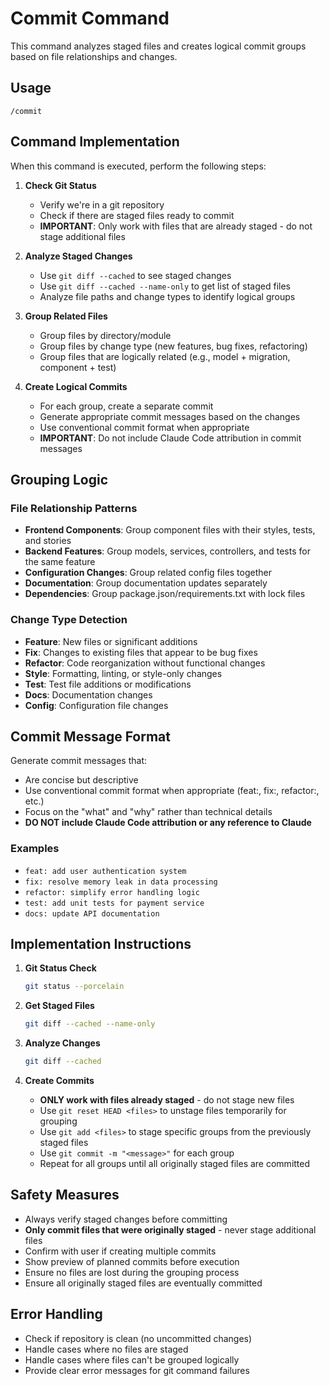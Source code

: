 # Commit Command

This command analyzes staged files and creates logical commit groups based on file relationships and changes.

## Usage

```
/commit
```

## Command Implementation

When this command is executed, perform the following steps:

1. **Check Git Status**
   - Verify we're in a git repository
   - Check if there are staged files ready to commit
   - **IMPORTANT**: Only work with files that are already staged - do not stage additional files

2. **Analyze Staged Changes**
   - Use `git diff --cached` to see staged changes
   - Use `git diff --cached --name-only` to get list of staged files
   - Analyze file paths and change types to identify logical groups

3. **Group Related Files**
   - Group files by directory/module
   - Group files by change type (new features, bug fixes, refactoring)
   - Group files that are logically related (e.g., model + migration, component + test)

4. **Create Logical Commits**
   - For each group, create a separate commit
   - Generate appropriate commit messages based on the changes
   - Use conventional commit format when appropriate
   - **IMPORTANT**: Do not include Claude Code attribution in commit messages

## Grouping Logic

### File Relationship Patterns
- **Frontend Components**: Group component files with their styles, tests, and stories
- **Backend Features**: Group models, services, controllers, and tests for the same feature
- **Configuration Changes**: Group related config files together
- **Documentation**: Group documentation updates separately
- **Dependencies**: Group package.json/requirements.txt with lock files

### Change Type Detection
- **Feature**: New files or significant additions
- **Fix**: Changes to existing files that appear to be bug fixes
- **Refactor**: Code reorganization without functional changes
- **Style**: Formatting, linting, or style-only changes
- **Test**: Test file additions or modifications
- **Docs**: Documentation changes
- **Config**: Configuration file changes

## Commit Message Format

Generate commit messages that:
- Are concise but descriptive
- Use conventional commit format when appropriate (feat:, fix:, refactor:, etc.)
- Focus on the "what" and "why" rather than technical details
- **DO NOT include Claude Code attribution or any reference to Claude**

### Examples
- `feat: add user authentication system`
- `fix: resolve memory leak in data processing`
- `refactor: simplify error handling logic`
- `test: add unit tests for payment service`
- `docs: update API documentation`

## Implementation Instructions

1. **Git Status Check**
   ```bash
   git status --porcelain
   ```

2. **Get Staged Files**
   ```bash
   git diff --cached --name-only
   ```

3. **Analyze Changes**
   ```bash
   git diff --cached
   ```

4. **Create Commits**
   - **ONLY work with files already staged** - do not stage new files
   - Use `git reset HEAD <files>` to unstage files temporarily for grouping
   - Use `git add <files>` to stage specific groups from the previously staged files
   - Use `git commit -m "<message>"` for each group
   - Repeat for all groups until all originally staged files are committed

## Safety Measures

- Always verify staged changes before committing
- **Only commit files that were originally staged** - never stage additional files
- Confirm with user if creating multiple commits
- Show preview of planned commits before execution
- Ensure no files are lost during the grouping process
- Ensure all originally staged files are eventually committed

## Error Handling

- Check if repository is clean (no uncommitted changes)
- Handle cases where no files are staged
- Handle cases where files can't be grouped logically
- Provide clear error messages for git command failures